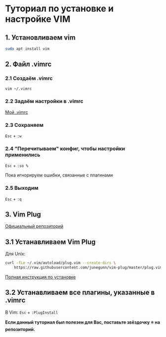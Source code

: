 # Туториал по установке и настройке VIM

## 1. Установливаем vim

```bash
sudo apt install vim
```

## 2. Файл .vimrc

### 2.1 Создаём .vimrc

```bash
vim ~/.vimrc
```
### 2.2 Задаём настройки в .vimrc
  [Мой .vimrc](./.vimrc)

### 2.3 Сохраняем
`Esc` + `:w`

### 2.4 "Перечитываем" конфиг, чтобы настройки применились
`Esc` + `:so %`

Пока игнорируем ошибки, связанные с плагинами

### 2.5 Выходим
`Esc` + `:q`



## 3. Vim Plug

[Официальный репозиторий](https://github.com/junegunn/vim-plug)

## 3.1 Устанавливаем Vim Plug

Для Unix: 

```sh
curl -fLo ~/.vim/autoload/plug.vim --create-dirs \
    https://raw.githubusercontent.com/junegunn/vim-plug/master/plug.vim
```

[Полная инструкция по установке](https://github.com/junegunn/vim-plug/blob/master/README.md#installation)


## 3.2 Устанавливаем все плагины, указанные в .vimrс

В Vim: `Esc` + `:PlugInstall`

**Если данный туториал был полезен для Вас, поставьте звёздочку ⭐️ на репозиторий.**
